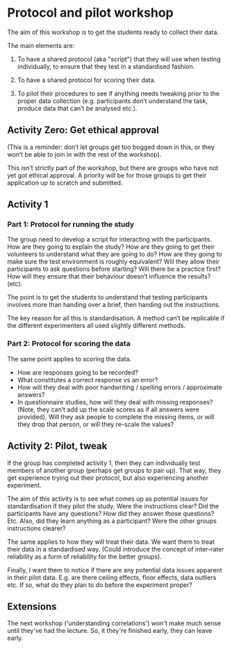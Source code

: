 # Protocol and pilot workshop

The aim of this workshop is to get the students ready to collect their data.  

The main elements are:

1. To have a shared protocol (aka "script") that they will use when testing individually, to ensure that they test in a standardised fashion.

1. To have a shared protocol for scoring their data.

1. To pilot their procedures to see if anything needs tweaking prior to the proper data collection (e.g. participants don’t understand the task, produce data that can’t be analysed etc.).

## Activity Zero: Get ethical approval

(This is a reminder: don’t let groups get too bogged down in this, or they won’t be able to join in with the rest of the workshop).

This isn’t strictly part of the workshop, but there are groups who have not yet got ethical approval. A priority will be for those groups to get their application up to scratch and submitted.

## Activity 1


### Part 1: Protocol for running the study

The group need to develop a script for interacting with the participants. How are they going to explain the study? How are they going to get their volunteers to understand what they are going to do? How are they going to make sure the test environment is roughly equivalent? Will they allow their participants to ask questions before starting? Will there be a practice first? How will they ensure that their behaviour doesn’t influence the results? (etc).

The point is to get the students to understand that testing participants involves more than handing over a brief, then handing out the instructions.

The key reason for all this is standardisation. A method can’t be replicable if the different experimenters all used slightly different methods.

### Part 2: Protocol for scoring the data

The same point applies to scoring the data.

- How are responses going to be recorded?
- What constitutes a correct response vs an error?
- How will they deal with poor handwriting / spelling errors / approximate answers?
- In questionnaire studies, how will they deal with missing responses? (Note, they can’t add up the scale scores as if all answers were provided). Will they ask people to complete the missing items, or will they drop that person, or will they re-scale the values?

## Activity 2: Pilot, tweak

If the group has completed activity 1, then they can individually test members of another group (perhaps get groups to pair up). That way, they get experience trying out their protocol, but also experiencing another experiment.

The aim of this activity is to see what comes up as potential issues for standardisation if they pilot the study. Were the instructions clear? Did the participants have any questions? How did they answer those questions? Etc. Also, did they learn anything as a participant? Were the other groups instructions clearer?

The same applies to how they will treat their data. We want them to treat their data in a standardised way. (Could introduce the concept of inter-rater reliability as a form of reliability for the better groups).

Finally, I want them to notice if there are any potential data issues apparent in their pilot data. E.g. are there ceiling effects, floor effects, data outliers etc. If so, what do they plan to do before the experiment proper?

## Extensions

The next workshop ('understanding correlations') won't make much sense until they've had the lecture. So, it they're finished early, they can leave early.